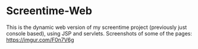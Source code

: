 # Screentime-Web
This is the dynamic web version of my screentime project (previously just console based), using JSP and servlets.
Screenshots of some of the pages:
https://imgur.com/F0n7V6g
